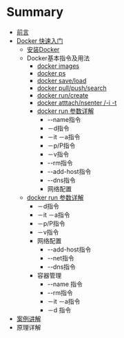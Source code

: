 # Summary

* [前言](README.md)
* [Docker 快速入门](快速入门/fastlearn.md)
   * [安装Docker](chapter_fastlearn/install_docker.md)
   * Docker基本指令及用法
       * [docker images](chapter_fastlearn/docker_images.md)
       * [docker ps](chapter_fastlearn/docker_ps.md)
       * [docker save/load](chapter_fastlearn/docker_saveload.md)
       * [docker pull/push/search](chapter_fastlearn/docker_pullpushsearch.md)
       * [docker run/create](chapter_fastlearn/docker_runcreate.md)
       * [docker  atttach/nsenter /-i  -t](chapter_fastlearn/docker_atttach_nsenter_-i_-_t.md)
       * [docker run 参数详解](chapter_fastlearn/docker_run/README.md)
           * --name指令
           * －d指令
           * －it  －a指令
           * －p/P指令
           * －v指令
           * --rm指令
           * --add-host指令
           * --dns指令
           * 网络配置
   * [docker run 参数详解](chapter_fastlearn/docker_run/README.md)
       * －d指令
       * －it  －a指令
       * －p/P指令
       * －v指令
       * 网络配置
           * --add-host指令
           * --net指令
           * --dns指令
       * 容器管理
           * --name 指令
           * --rm指令
           * －it －a指令
           * －d 指令
* [案例讲解](examples.md)
* 原理详解

